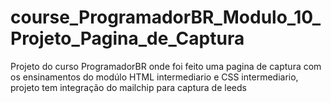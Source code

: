 # course_ProgramadorBR_Modulo_10_Projeto_Pagina_de_Captura
 Projeto do curso ProgramadorBR onde foi feito uma pagina de captura com os ensinamentos do modúlo HTML intermediario e CSS intermediario, projeto tem integração do mailchip para captura de leeds
